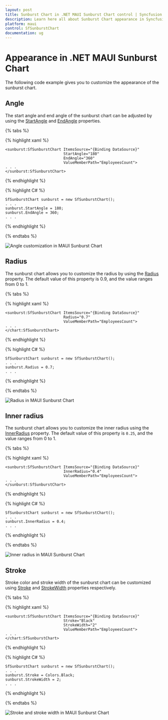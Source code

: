 ```yaml
---
layout: post
title: Sunburst Chart in .NET MAUI Sunburst Chart control | Syncfusion
description: Learn here all about Sunburst Chart appearance in Syncfusion .NET MAUI Sunburst Chart control.
platform: maui
control: SfSunburstChart
documentation: ug
---
```


# Appearance in .NET MAUI Sunburst Chart

The following code example gives you to customize the appearance of the sunburst chart.

## Angle

The start angle and end angle of the sunburst chart can be adjusted by using the [StartAngle]() and [EndAngle]() properties.

{% tabs %} 

{% highlight xaml %}

    <sunburst:SfSunburstChart ItemsSource="{Binding DataSource}" 
                              StartAngle="180" 
                              EndAngle="360"
                              ValueMemberPath="EmployeesCount">
    . . .
    </sunburst:SfSunburstChart>
 
{% endhighlight %}

{% highlight C# %}

    SfSunburstChart sunburst = new SfSunburstChart();
    . . .
    sunburst.StartAngle = 180;
    sunburst.EndAngle = 360;
    . . .

{% endhighlight %}

{% endtabs %}

![Angle customization in MAUI Sunburst Chart](Appearance_images/maui_angle_customization.png)

## Radius

The sunburst chart allows you to customize the radius by using the [Radius]() property. The default value of this property is 0.9, and the value ranges from 0 to 1.

{% tabs %} 

{% highlight xaml %}

    <sunburst:SfSunburstChart ItemsSource="{Binding DataSource}" 
                              Radius="0.7"
                              ValueMemberPath="EmployeesCount">
    . . .
    </chart:SfSunburstChart>
 
{% endhighlight %}

{% highlight C# %}

    SfSunburstChart sunburst = new SfSunburstChart();
    . . .
    sunburst.Radius = 0.7;
    . . .

{% endhighlight %}

{% endtabs %}

![Radius in MAUI Sunburst Chart](Appearance_images/maui_radius_output.png)

## Inner radius

The sunburst chart allows you to customize the inner radius using the [InnerRadius]() property. The default value of this property is `0.25`, and the value ranges from 0 to 1.

{% tabs %} 

{% highlight xaml %}

    <sunburst:SfSunburstChart ItemsSource="{Binding DataSource}" 
                              InnerRadius="0.4"
                              ValueMemberPath="EmployeesCount">
    . . .
    </sunburst:SfSunburstChart>
 
{% endhighlight %}

{% highlight C# %}

    SfSunburstChart sunburst = new SfSunburstChart();
    . . .
    sunburst.InnerRadius = 0.4;
    . . .

{% endhighlight %}

{% endtabs %}

![Inner radius in MAUI Sunburst Chart](Appearance_images/maui_inner_radius_output.png)

## Stroke

Stroke color and stroke width of the sunburst chart can be customized using [Stroke]() and [StrokeWidth]() properties respectively.

{% tabs %} 

{% highlight xaml %}

    <sunburst:SfSunburstChart ItemsSource="{Binding DataSource}" 
                              Stroke="Black" 
                              StrokeWidth="2"
                              ValueMemberPath="EmployeesCount">
    . . .
    </chart:SfSunburstChart>
 
{% endhighlight %}

{% highlight C# %}

    SfSunburstChart sunburst = new SfSunburstChart();
    . . .
    sunburst.Stroke = Colors.Black;
    sunburst.StrokeWidth = 2;
    . . .

{% endhighlight %}

{% endtabs %}

![Stroke and stroke width in MAUI Sunburst Chart](Appearance_images/maui_stroke_output.png)
